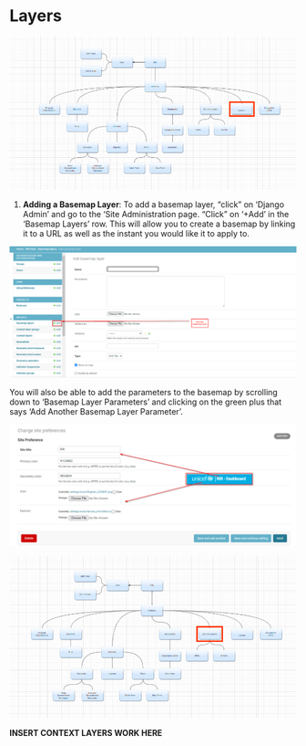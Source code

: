 # **Layers**


![ Site Preference ](../img/layets-chart.png "Site Preference") 
>
>
1.	**Adding a Basemap Layer**:
To add a basemap layer, “click” on ‘Django Admin’ and go to the ‘Site Administration page. “Click” on ‘+Add’ in the ‘Basemap Layers’ row. This will allow you
to create a basemap by linking it to a URL as well as the instant you would like it to apply to. 
>
![ Adding a Basemap](../img/new-basemap.png "Adding a Basemap") 
>
>
You will also be able to add the parameters to the basemap by scrolling down to ‘Basemap Layer Parameters’ and clicking on the green plus that says ‘Add Another 
Basemap Layer Parameter’.
> 
![ Site Preference ](../img/site-preference.png "Site Preference") 
>
>
![Context Layers](../img/context-layers-chart.png "Context Layers") 
>
**INSERT CONTEXT LAYERS WORK HERE**


